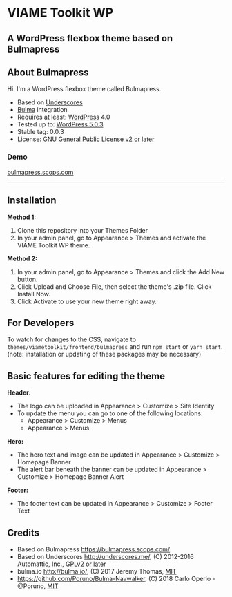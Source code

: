 # VIAME Toolkit WP
## A WordPress flexbox theme based on Bulmapress

## About Bulmapress

Hi. I'm a WordPress flexbox theme called Bulmapress.

- Based on [Underscores](http://underscores.me/)
- [Bulma](http://bulma.io) integration
- Requires at least: [WordPress](http://wordpress.org) 4.0
- Tested up to: [WordPress 5.0.3](https://wordpress.org/download/)
- Stable tag: 0.0.3
- License: [GNU General Public License v2 or later](http://www.gnu.org/licenses/gpl-2.0.html)

### Demo

[bulmapress.scops.com](https://bulmapress.scops.com/)

---

## Installation

**Method 1:**
1. Clone this repository into your Themes Folder
2. In your admin panel, go to Appearance > Themes and activate the VIAME Toolkit WP theme.

**Method 2:**
1. In your admin panel, go to Appearance > Themes and click the Add New button.
2. Click Upload and Choose File, then select the theme's .zip file. Click Install Now.
3. Click Activate to use your new theme right away.

## For Developers
To watch for changes to the CSS, navigate to `themes/viametoolkit/frontend/bulmapress` and run `npm start` or `yarn start`. (note: installation or updating of these packages may be necessary)

## Basic features for editing the theme
**Header:**
- The logo can be uploaded in Appearance > Customize > Site Identity
- To update the menu you can go to one of the following locations:
  - Appearance > Customize > Menus
  - Appearance > Menus

**Hero:**
- The hero text and image can be updated in Appearance > Customize > Homepage Banner
- The alert bar beneath the banner can be updated in Appearance > Customize > Homepage Banner Alert

**Footer:**
- The footer text can be updated in Appearance > Customize > Footer Text

## Credits
* Based on Bulmapress https://bulmapress.scops.com/
* Based on Underscores http://underscores.me/, (C) 2012-2016 Automattic, Inc., [GPLv2 or later](https://www.gnu.org/licenses/gpl-2.0.html)
* bulma.io http://bulma.io/, (C) 2017 Jeremy Thomas, [MIT](http://opensource.org/licenses/MIT)
* https://github.com/Poruno/Bulma-Navwalker, (C) 2018 Carlo Operio - @Poruno, [MIT](http://opensource.org/licenses/MIT)
